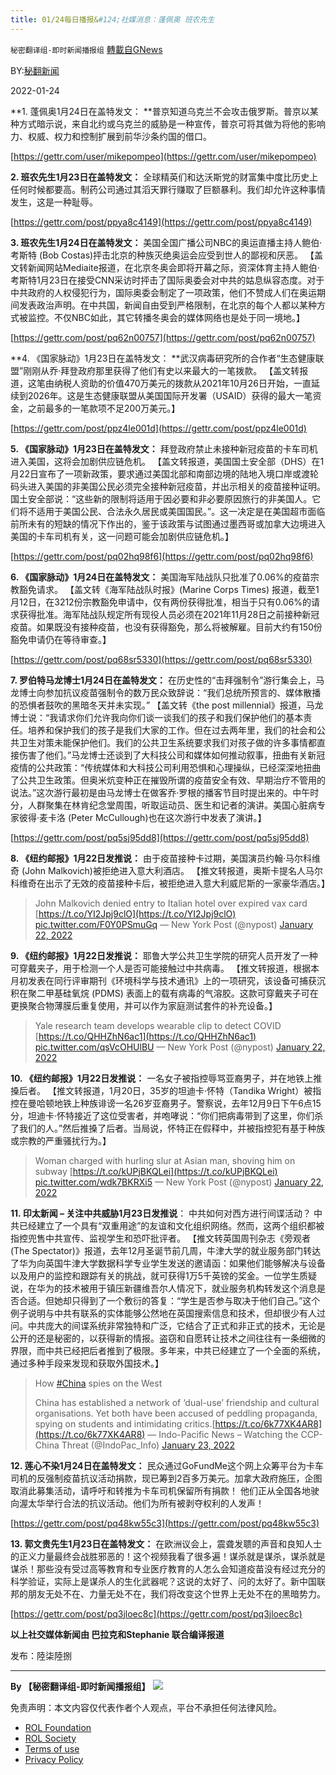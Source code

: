 ```yaml
---
title: 01/24每日播报&#124;社媒消息：蓬佩奥 班农先生
---
```

`秘密翻译组-即时新闻播报组` [轉載自GNews](https://gnews.org/zh-hans/1902691/)

BY:[秘翻新闻](https://gtv.org/broadcast/watch/61ee6ab028a108147c618939)

2022-01-24

**1. 蓬佩奥1月24日在盖特发文： **普京知道乌克兰不会攻击俄罗斯。普京以某种方式暗示说，来自北约或乌克兰的威胁是一种宣传，普京可将其做为将他的影响力、权威、权力和控制扩展到前华沙条约国的借口。

[https://gettr.com/user/mikepompeo](https://gettr.com/user/mikepompeo)

**2. 班农先生1月23日在盖特发文：** 全球精英们和达沃斯党的财富集中度比历史上任何时候都要高。制药公司通过其滔天罪行赚取了巨额暴利。我们却允许这种事情发生，这是一种耻辱。

[https://gettr.com/post/ppya8c4149](https://gettr.com/post/ppya8c4149)

**3. 班农先生1月24日在盖特发文：** 美国全国广播公司NBC的奥运直播主持人鲍伯·考斯特 (Bob Costas)抨击北京的种族灭绝奥运会应受到世人的鄙视和厌恶。 【盖文转新闻网站Mediaite报道，在北京冬奥会即将开幕之际，资深体育主持人鲍伯·考斯特1月23日在接受CNN采访时抨击了国际奥委会对中共的姑息纵容态度。对于中共政府的人权侵犯行为，国际奥委会制定了一项政策，他们不赞成人们在奥运期间发表政治声明。在中共国，新闻自由受到严格限制，在北京的每个人都以某种方式被监控。不仅NBC如此，其它转播冬奥会的媒体网络也是处于同一境地。】

[https://gettr.com/post/pq62n00757](https://gettr.com/post/pq62n00757)

**4. 《国家脉动》1月23日在盖特发文： **武汉病毒研究所的合作者“生态健康联盟”刚刚从乔·拜登政府那里获得了他们有史以来最大的一笔拨款。 【盖文转报道，这笔由纳税人资助的价值470万美元的拨款从2021年10月26日开始，一直延续到2026年。这是生态健康联盟从美国国际开发署（USAID）获得的最大一笔资金，之前最多的一笔款项不足200万美元。】

[https://gettr.com/post/ppz4le001d](https://gettr.com/post/ppz4le001d)

**5. 《国家脉动》1月23日在盖特发文：** 拜登政府禁止未接种新冠疫苗的卡车司机进入美国，这将会加剧供应链危机。 【盖文转报道，美国国土安全部（DHS）在1月22日宣布了一项新政策，要求通过美国北部和南部边境的陆地入境口岸或渡轮码头进入美国的非美国公民必须完全接种新冠疫苗，并出示相关的疫苗接种证明。国土安全部说：“这些新的限制将适用于因必要和非必要原因旅行的非美国人。它们将不适用于美国公民、合法永久居民或美国国民。”。这一决定是在美国超市面临前所未有的短缺的情况下作出的，鉴于该政策与试图通过墨西哥或加拿大边境进入美国的卡车司机有关，这一问题可能会加剧供应链危机。】

[https://gettr.com/post/pq02hq98f6](https://gettr.com/post/pq02hq98f6)

**6. 《国家脉动》1月24日在盖特发文：** 美国海军陆战队只批准了0.06%的疫苗宗教豁免请求。 【盖文转《海军陆战队时报》(Marine Corps Times) 报道，截至1月12日，在3212份宗教豁免申请中，仅有两份获得批准，相当于只有0.06%的请求获得批准。海军陆战队规定所有现役人员必须在2021年11月28日之前接种新冠疫苗。如果既没有接种疫苗，也没有获得豁免，那么将被解雇。目前大约有150份豁免申请仍在等待审查。】

[https://gettr.com/post/pq68sr5330](https://gettr.com/post/pq68sr5330)

**7. 罗伯特马龙博士1月24日在盖特发文：** 在历史性的“击拜强制令”游行集会上，马龙博士向参加抗议疫苗强制令的数万民众致辞说：“我们总统所预言的、媒体散播的恐惧者鼓吹的黑暗冬天并未实现。” 【盖文转《the post millennial》报道，马龙博士说：“我请求你们允许我向你们谈一谈我们的孩子和我们保护他们的基本责任。培养和保护我们的孩子是我们大家的工作。但在过去两年里，我们的社会和公共卫生对策未能保护他们。我们的公共卫生系统要求我们对孩子做的许多事情都直接伤害了他们。”马龙博士还谈到了大科技公司和媒体如何推动叙事，扭曲有关新冠疫情的公共政策：“传统媒体和大科技公司利用恐惧和心理操纵，已经深深地扭曲了公共卫生政策。但奥米炕变种正在摧毁所谓的疫苗安全有效、早期治疗不管用的说法。”这次游行最初是由马龙博士在做客乔·罗根的播客节目时提出来的。中午时分，人群聚集在林肯纪念堂周围，听取运动员、医生和记者的演讲。美国心脏病专家彼得·麦卡洛 (Peter McCullough)也在这次游行中发表了演讲。】

[https://gettr.com/post/pq5sj95dd8](https://gettr.com/post/pq5sj95dd8)

**8. 《纽约邮报》1月22日发推说：** 由于疫苗接种卡过期，美国演员约翰·马尔科维奇 (John Malkovich)被拒绝进入意大利酒店。 【推文转报道，奥斯卡提名人马尔科维奇在出示了无效的疫苗接种卡后，被拒绝进入意大利威尼斯的一家豪华酒店。】



> John Malkovich denied entry to Italian hotel over expired vax card [https://t.co/YI2Jpj9clO](https://t.co/YI2Jpj9clO) [pic.twitter.com/F0Y0PSmuGq](https://t.co/F0Y0PSmuGq)
> — New York Post (@nypost) [January 22, 2022](https://twitter.com/nypost/status/1484813368112431105?ref_src=twsrc%5Etfw)



**9. 《纽约邮报》1月22日发推说：** 耶鲁大学公共卫生学院的研究人员开发了一种可穿戴夹子，用于检测一个人是否可能接触过中共病毒。 【推文转报道，根据本月初发表在同行评审期刊《环境科学与技术通讯》上的一项研究，该设备可捕获沉积在聚二甲基硅氧烷 (PDMS) 表面上的载有病毒的气溶胶。这款可穿戴夹子可在更换聚合物薄膜后重复使用，并可以作为家庭测试套件的补充设备。】



> Yale research team develops wearable clip to detect COVID [https://t.co/QHHZhN6ac1](https://t.co/QHHZhN6ac1) [pic.twitter.com/qsVcOHUlBU](https://t.co/qsVcOHUlBU)
> — New York Post (@nypost) [January 22, 2022](https://twitter.com/nypost/status/1484737845101215747?ref_src=twsrc%5Etfw)



**10. 《纽约邮报》1月22日发推说：** 一名女子被指控辱骂亚裔男子，并在地铁上推搡后者。 【推文转报道，1月20日，35岁的坦迪卡·怀特（Tandika Wright）被指控在曼哈顿地铁上种族诽谤一名26岁亚裔男子。警察说，去年12月9日下午6点15分，坦迪卡·怀特接近了这位受害者，并咆哮说：“你们把病毒带到了这里，你们杀了我们的人。”然后推搡了后者。当局说，怀特正在假释中，并被指控犯有基于种族或宗教的严重骚扰行为。】



> Woman charged with hurling slur at Asian man, shoving him on subway [https://t.co/kUPjBKQLei](https://t.co/kUPjBKQLei) [pic.twitter.com/wdk7BKRXi5](https://t.co/wdk7BKRXi5)
> — New York Post (@nypost) [January 22, 2022](https://twitter.com/nypost/status/1484727796891099136?ref_src=twsrc%5Etfw)



**11. 印太新闻 – 关注中共威胁1月23日发推说**： 中共如何对西方进行间谍活动？ 中共已经建立了一个具有“双重用途”的友谊和文化组织网络。然而，这两个组织都被指控兜售中共宣传、监视学生和恐吓批评者。 【推文转英国周刊杂志《旁观者 (The Spectator)》报道，去年12月圣诞节前几周，牛津大学的就业服务部门转达了华为向英国牛津大学数据科学专业学生发送的邀请函：如果他们能够解决与设备以及用户的监控和跟踪有关的挑战，就可获得1万5千英镑的奖金。一位学生质疑说，在华为的技术被用于镇压新疆维吾尔人情况下，就业服务机构转发这个消息是否合适。但她却只得到了一个敷衍的答复：“学生是否参与取决于他们自己。”这个例子说明与中共有联系的实体能够公然地在英国搜索信息和技术，但却很少有人过问。中共庞大的间谍系统非常独特和广泛，它结合了正式和非正式的技术，无论是公开的还是秘密的，以获得新的情报。盗窃和自愿转让技术之间往往有一条细微的界限，而中共已经把后者推到了极限。多年来，中共已经建立了一个全面的系统，通过多种手段来发现和获取外国技术。】



> How [#China](https://twitter.com/hashtag/China?src=hash&amp;ref_src=twsrc%5Etfw) spies on the West
> 
> China has established a network of ‘dual-use’ friendship and cultural organisations. Yet both have been accused of peddling propaganda, spying on students and intimidating critics.[https://t.co/6k77XK4AR8](https://t.co/6k77XK4AR8)
> — Indo-Pacific News – Watching the CCP-China Threat (@IndoPac\_Info) [January 23, 2022](https://twitter.com/IndoPac_Info/status/1485265683004887044?ref_src=twsrc%5Etfw)



**12. 莲心不染1月24日在盖特发文：** 民众通过GoFundMe这个网上众筹平台为卡车司机的反强制疫苗抗议活动捐款，现已筹到2百多万美元。加拿大政府施压，企图取消此募集活动，请呼吁和转推为卡车司机保留所有捐款！ 他们正从全国各地驶向渥太华举行合法的抗议活动。他们为所有被剥夺权利的人发声！

[https://gettr.com/post/pq48kw55c3](https://gettr.com/post/pq48kw55c3)

**13. 郭文贵先生1月23日在盖特发文：** 在欧洲议会上，震聋发聩的声音和良知人士的正义力量最终会战胜邪恶的！这个视频我看了很多遍！谋杀就是谋杀，谋杀就是谋杀！那些没有受过高等教育和专业医疗教育的人怎么会知道疫苗没有经过充分的科学验证，实际上是谋杀人的生化武器呢？这说的太好了、问的太好了。新中国联邦的朋友无处不在、力量无处不在，我们将改变这个世界上无处不在的黑暗势力。

[https://gettr.com/post/pq3jloec8c](https://gettr.com/post/pq3jloec8c)

**以上社交媒体新闻由 巴拉克和Stephanie 联合编译报道**

发布：陸柒陸捌

* * *

**By 【秘密翻译组-即时新闻播报组】**
![](https://assets.gnews.org/wp-content/uploads/2022/01/截圖-2021-12-28-00.48.35.png)
 

免责声明：本文内容仅代表作者个人观点，平台不承担任何法律风险。

- [ROL Foundation](https://rolfoundation.org/)
- [ROL Society](https://rolsociety.org/)
- [Terms of use](https://gnews.org/terms-of-use-3/)
- [Privacy Policy](https://gnews.org/privacy-policy/)
